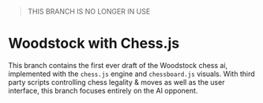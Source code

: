 > THIS BRANCH IS NO LONGER IN USE

# Woodstock with Chess.js
This branch contains the first ever draft of the Woodstock chess ai, implemented with the `chess.js` engine and `chessboard.js` visuals. With third party scripts controlling chess legality & moves as well as the user interface, this branch focuses entirely on the AI opponent.

